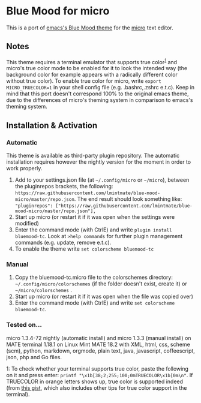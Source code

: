 # Blue Mood for micro

This is a port of [emacs's Blue Mood theme](https://emacsthemes.com/themes/blue-mood-theme.html) for the [micro](https://micro-editor.github.io/) text editor.

## Notes

This theme requires a terminal emulator that supports true color<sup>[1](#myfootnote1)</sup> and micro's true color mode to be enabled for it to look the intended way (the background color for example appears with a radically different color without true color). To enable true color for micro, write `export MICRO_TRUECOLOR=1` in your shell config file (e.g. .bashrc,.zshrc e.t.c).
Keep in mind that this port doesn't correspond 100% to the original emacs theme, due to the differences of micro's theming system in comparison to emacs's theming system.

## Installation & Activation

### Automatic

This theme is available as third-party plugin repository. The automatic installation requires however the nightly version for the moment in order to work properly.

1. Add to your settings.json file (at `~/.config/micro` or `~/micro`), between the pluginrepos brackets, the following: `https://raw.githubusercontent.com/lmintmate/blue-mood-micro/master/repo.json`. The end result should look something like:
`"pluginrepos": ["https://raw.githubusercontent.com/lmintmate/blue-mood-micro/master/repo.json"],`
2. Start up micro (or restart it if it was open when the settings were modified)
3. Enter the command mode (with CtrlE) and write `plugin install bluemood-tc`. Look at `>help commands` for further plugin management commands (e.g. update, remove e.t.c).
4. To enable the theme write `set colorscheme bluemood-tc`

### Manual

1. Copy the bluemood-tc.micro file to the colorschemes directory: `~/.config/micro/colorschemes` (if the folder doesn't exist, create it) or `~/micro/colorschemes` .
2. Start up micro (or restart it if it was open when the file was copied over)
3. Enter the command mode (with CtrlE) and write `set colorscheme bluemood-tc`.

### Tested on...

micro 1.3.4-72 nightly (automatic install) and micro 1.3.3 (manual install) on MATE terminal 1.18.1 on Linux Mint MATE 18.2 with XML, html, css, scheme (scm), python, markdown, orgmode, plain text, java, javascript, coffeescript, json, php and Go files.

<a name="myfootnote1">1</a>: To check whether your terminal supports true color, paste the following on it and press enter: `printf "\x1b[38;2;255;100;0mTRUECOLOR\x1b[0m\n"`. If TRUECOLOR in orange letters shows up, true color is supported indeed (from [this gist](https://gist.github.com/XVilka/8346728), which also includes other tips for true color support in the terminal).
